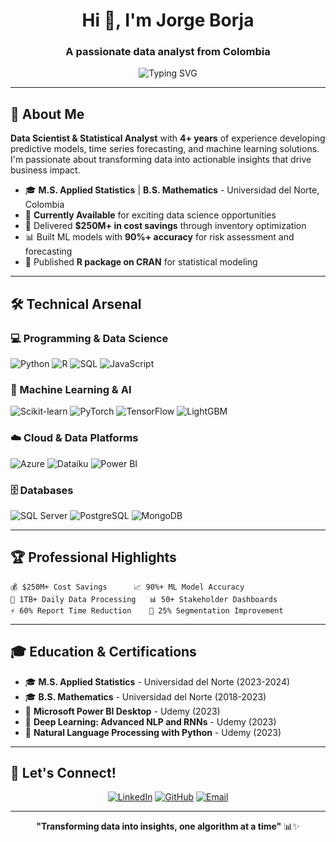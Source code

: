 <h1 align="center">Hi 👋, I'm Jorge Borja</h1>
<h3 align="center">A passionate data analyst from Colombia</h3>

<div align="center">
  <img src="https://readme-typing-svg.herokuapp.com?font=Fira+Code&weight=600&size=28&duration=3000&pause=1000&color=2E8B57&center=true&vCenter=true&width=600&lines=Data+Scientist+%26+Statistical+Analyst;Machine+Learning+Engineer;4%2B+Years+of+Experience;Passionate+about+AI+%26+Analytics" alt="Typing SVG" />
</div>

---

## 🎯 About Me

**Data Scientist & Statistical Analyst** with **4+ years** of experience developing predictive models, time series forecasting, and machine learning solutions. I'm passionate about transforming data into actionable insights that drive business impact.

- 🎓 **M.S. Applied Statistics** | **B.S. Mathematics** - Universidad del Norte, Colombia
- 💼 **Currently Available** for exciting data science opportunities
- 🚀 Delivered **$250M+ in cost savings** through inventory optimization
- 📊 Built ML models with **90%+ accuracy** for risk assessment and forecasting
- 🔬 Published **R package on CRAN** for statistical modeling

---

## 🛠️ Technical Arsenal

### 💻 Programming & Data Science
![Python](https://img.shields.io/badge/Python-3776AB?style=for-the-badge&logo=python&logoColor=white)
![R](https://img.shields.io/badge/R-276DC3?style=for-the-badge&logo=r&logoColor=white)
![SQL](https://img.shields.io/badge/SQL-336791?style=for-the-badge&logo=postgresql&logoColor=white)
![JavaScript](https://img.shields.io/badge/JavaScript-F7DF1E?style=for-the-badge&logo=javascript&logoColor=black)

### 🤖 Machine Learning & AI
![Scikit-learn](https://img.shields.io/badge/scikit--learn-F7931E?style=for-the-badge&logo=scikit-learn&logoColor=white)
![PyTorch](https://img.shields.io/badge/PyTorch-EE4C2C?style=for-the-badge&logo=pytorch&logoColor=white)
![TensorFlow](https://img.shields.io/badge/TensorFlow-FF6F00?style=for-the-badge&logo=tensorflow&logoColor=white)
![LightGBM](https://img.shields.io/badge/LightGBM-02569B?style=for-the-badge&logo=lightgbm&logoColor=white)

### ☁️ Cloud & Data Platforms
![Azure](https://img.shields.io/badge/Microsoft_Azure-0078D4?style=for-the-badge&logo=microsoft-azure&logoColor=white)
![Dataiku](https://img.shields.io/badge/Dataiku-2AB1AC?style=for-the-badge&logo=dataiku&logoColor=white)
![Power BI](https://img.shields.io/badge/Power_BI-F2C811?style=for-the-badge&logo=power-bi&logoColor=black)

### 🗄️ Databases
![SQL Server](https://img.shields.io/badge/SQL_Server-CC2927?style=for-the-badge&logo=microsoft-sql-server&logoColor=white)
![PostgreSQL](https://img.shields.io/badge/PostgreSQL-336791?style=for-the-badge&logo=postgresql&logoColor=white)
![MongoDB](https://img.shields.io/badge/MongoDB-47A248?style=for-the-badge&logo=mongodb&logoColor=white)

---

## 🏆 Professional Highlights

```
💰 $250M+ Cost Savings      📈 90%+ ML Model Accuracy
🔄 1TB+ Daily Data Processing   📊 50+ Stakeholder Dashboards
⚡ 60% Report Time Reduction    🎯 25% Segmentation Improvement
```

---

## 🎓 Education & Certifications

- 🎓 **M.S. Applied Statistics** - Universidad del Norte (2023-2024)
- 🎓 **B.S. Mathematics** - Universidad del Norte (2018-2023)
- 📜 **Microsoft Power BI Desktop** - Udemy (2023)
- 📜 **Deep Learning: Advanced NLP and RNNs** - Udemy (2023)
- 📜 **Natural Language Processing with Python** - Udemy (2023)

---

## 🌟 Let's Connect!

<div align="center">
  
[![LinkedIn](https://img.shields.io/badge/LinkedIn-0077B5?style=for-the-badge&logo=linkedin&logoColor=white)](https://linkedin.com/in/jorgeborjas25)
[![GitHub](https://img.shields.io/badge/GitHub-100000?style=for-the-badge&logo=github&logoColor=white)](https://github.com/unfresh25)
[![Email](https://img.shields.io/badge/Email-D14836?style=for-the-badge&logo=gmail&logoColor=white)](mailto:jorgeborja48@gmail.com)

</div>

---

<div align="center">
  
**"Transforming data into insights, one algorithm at a time"** 📊✨

</div>
